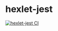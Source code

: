 # hexlet-jest

[![hexlet-jest CI](https://github.com/yigres/hexlet-jest/workflows/hexlet-jest%20CI/badge.svg)](https://github.com/yigres/hexlet-jest/actions)
